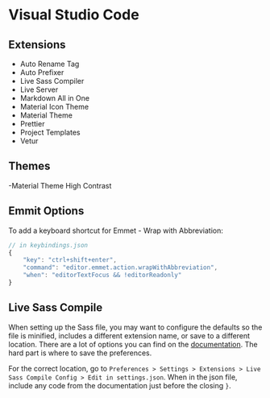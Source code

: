# Visual Studio Code

## Extensions

- Auto Rename Tag
- Auto Prefixer
- Live Sass Compiler
- Live Server
- Markdown All in One
- Material Icon Theme
- Material Theme
- Prettier
- Project Templates
- Vetur

## Themes

-Material Theme High Contrast

## Emmit Options

To add a keyboard shortcut for Emmet - Wrap with Abbreviation:

``` js
// in keybindings.json
{
    "key": "ctrl+shift+enter",
    "command": "editor.emmet.action.wrapWithAbbreviation",
    "when": "editorTextFocus && !editorReadonly"
}
```

## Live Sass Compile

When setting up the Sass file, you may want to configure the defaults so the file is minified, includes a different extension name, or save to a different location. There are a lot of options you can find on the [documentation](https://github.com/ritwickdey/vscode-live-sass-compiler/blob/master/docs/settings.md). The hard part is where to save the preferences.

For the correct location, go to `Preferences > Settings > Extensions > Live Sass Compile Config > Edit in settings.json`. When in the json file, include any code from the documentation just before the closing `}`. 